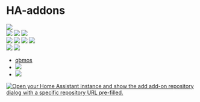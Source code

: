 # HA-addons
![](https://img.shields.io/badge/release-v3.0.1-blue)                 
![](https://img.shields.io/badge/arch-arm64-yellow)
![](https://img.shields.io/badge/-armv7-yellow) 
![](https://img.shields.io/badge/-amd64-yellow)
<br/>
![](https://img.shields.io/badge/interfaces_with-qbus_devices-green)
![](https://img.shields.io/badge/-home_assistant_devices-green)
![](https://img.shields.io/badge/-influxDB_v2/grafana_statistics-green)
![](https://img.shields.io/badge/-http_devices-green)
<br/>
![](https://img.shields.io/badge/prerequisites-HA--OS-red)
![](https://img.shields.io/badge/-HA--Supervised-red)

- [qbmos](https://github.com/wk275/qbtools-v3_HA-addons/tree/main/qbmos)
- ![](https://github.com/wk275/qbtools-v3_HA-addons/tree/main/qbusmqtt)
- ![](https://github.com/wk275/qbtools-v3_HA-addons/tree/main/qbtools)

[![Open your Home Assistant instance and show the add add-on repository dialog with a specific repository URL pre-filled.](https://my.home-assistant.io/badges/supervisor_add_addon_repository.svg)](https://my.home-assistant.io/redirect/supervisor_add_addon_repository/?repository_url=https://github.com/wk275/qbtools-v3_HA-addons.git)

